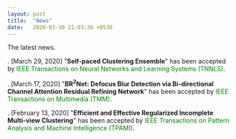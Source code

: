 ```yaml
---
layout: post
title:  "News"
date:   2020-03-30 21:03:36 +0530
---
```

 The latest news.

. [March 29, 2020] "**Self-paced Clustering Ensemble**" has been accepted by <font color=#008000>IEEE Transactions on Neural Networks and Learning Systems (TNNLS)</font>.

. [March 17, 2020] "**BR$^2$Net: Defocus Blur Detection via Bi-directional Channel Attention Residual Refining Network**" has been accepted by <font color=#008000>IEEE Transactions on Multimedia (TMM)</font>.

. [February 13, 2020] "**Efficient and Effective Regularized Incomplete Multi-view Clustering**" has been accepted by <font color=#008000>IEEE Transactions on Pattern Analysis and Machine Intelligence (TPAMI)</font>.
